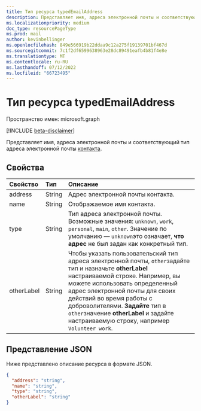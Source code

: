 ```yaml
---
title: Тип ресурса typedEmailAddress
description: Представляет имя, адреса электронной почты и соответствующий тип адреса электронной почты контакта.
ms.localizationpriority: medium
doc_type: resourcePageType
ms.prod: mail
author: kevinbellinger
ms.openlocfilehash: 849e566919b22ddaa9c12a275f19139701bf467d
ms.sourcegitcommit: 7c1f2df6599638963e28dc89491eafb4b81f4e8e
ms.translationtype: MT
ms.contentlocale: ru-RU
ms.lasthandoff: 07/12/2022
ms.locfileid: "66723495"
---
```

# <a name="typedemailaddress-resource-type"></a>Тип ресурса typedEmailAddress

Пространство имен: microsoft.graph

[!INCLUDE [beta-disclaimer](../../includes/beta-disclaimer.md)]

Представляет имя, адреса электронной почты и соответствующий тип адреса электронной почты [контакта](contact.md).

## <a name="properties"></a>Свойства
| Свойство     | Тип   |Описание|
|:---------------|:--------|:----------|
|address|String|Адрес электронной почты контакта.|
|name|String|Отображаемое имя контакта.|
|type |String |Тип адреса электронной почты. Возможные значения: `unknown`, `work`, `personal`, `main`, `other`. Значение по умолчанию — `unknown`это означает, **что адрес** не был задан как конкретный тип. |
|otherLabel |String  |Чтобы указать пользовательский тип адреса электронной почты, `other`задайте тип и назначьте **otherLabel** настраиваемой строке. Например, вы можете использовать определенный адрес электронной почты для своих действий во время работы с доброволителями. **Задайте** тип в `other`значение **otherLabel** и задайте настраиваемую строку, например `Volunteer work`. |

## <a name="json-representation"></a>Представление JSON

Ниже представлено описание ресурса в формате JSON.

<!-- {
  "blockType": "resource",
  "optionalProperties": [

  ],
  "@odata.type": "microsoft.graph.typedEmailAddress"
}-->

```json
{
  "address": "string",
  "name": "string",
  "type": "string",
  "otherLabel": "string"
}

```

<!-- uuid: 8fcb5dbc-d5aa-4681-8e31-b001d5168d79
2015-10-25 14:57:30 UTC -->
<!--
{
  "type": "#page.annotation",
  "description": "emailAddress resource",
  "keywords": "",
  "section": "documentation",
  "tocPath": "",
  "suppressions": []
}
-->


